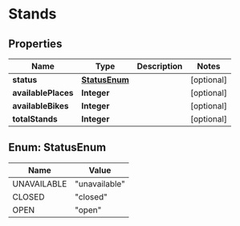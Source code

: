 
# Stands

## Properties
Name | Type | Description | Notes
------------ | ------------- | ------------- | -------------
**status** | [**StatusEnum**](#StatusEnum) |  |  [optional]
**availablePlaces** | **Integer** |  |  [optional]
**availableBikes** | **Integer** |  |  [optional]
**totalStands** | **Integer** |  |  [optional]


<a name="StatusEnum"></a>
## Enum: StatusEnum
Name | Value
---- | -----
UNAVAILABLE | &quot;unavailable&quot;
CLOSED | &quot;closed&quot;
OPEN | &quot;open&quot;



